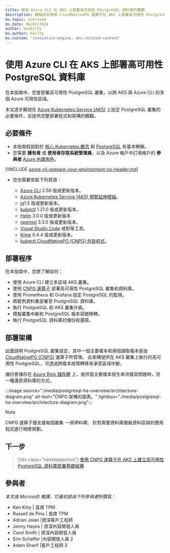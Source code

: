 ```yaml
---
title: 使用 Azure CLI 在 AKS 上部署高可用性 PostgreSQL 資料庫的概觀
description: 瞭解如何使用 CloudNativePG 運算子在 AKS 上部署高可用性 PostgreSQL 資料庫。
ms.topic: overview
ms.date: 06/07/2024
author: kenkilty
ms.author: kkilty
ms.custom: 'innovation-engine, aks-related-content'
---
```

# 使用 Azure CLI 在 AKS 上部署高可用性 PostgreSQL 資料庫

在本指南中，您會部署高可用性 PostgreSQL 叢集，以跨 AKS 與 Azure CLI 的多個 Azure 可用性區域。

本文逐步解說在 [Azure Kubernetes Service (AKS)][what-is-aks] 上設定 PostgreSQL 叢集的必要條件，並提供完整部署程式和架構的概觀。

## 必要條件

* 本指南假設對於 [核心 Kubernetes 概念][core-kubernetes-concepts] 和 [PostgreSQL][postgresql] 有基本瞭解。
* 您需要 **擁有者** 或 **使用者存取系統管理員**，以及 Azure 帳戶中訂用帳戶的 **參與者** [Azure 內建角色][azure-roles]。

[!INCLUDE [azure-cli-prepare-your-environment-no-header.md](~/reusable-content/azure-cli/azure-cli-prepare-your-environment-no-header.md)]

* 您也需要安裝下列資源：

  * [Azure CLI](/cli/azure/install-azure-cli) 2.56 版或更新版本。
  * [Azure Kubernetes Service (AKS) 預覽延伸模組][aks-preview]。
  * [jq][jq]1.5 版或更新版本。
  * [kubectl][install-kubectl] 1.21.0 版或更新版本。
  * [Helm][install-helm] 3.0.0 版或更新版本
  * [openssl][install-openssl] 3.3.0 版或更新版本。
  * [Visual Studio Code][install-vscode] 或對等工具。
  * [Krew][install-krew] 0.4.4 版或更新版本。
  * [kubectl CloudNativePG (CNPG) 外掛程式][cnpg-plugin]。

## 部署程序

在本指南中，您將了解如何：

* 使用 Azure CLI 建立多區域 AKS 叢集。
* 使用 [CNPG 運算子][cnpg-plugin] 部署高可用性 PostgreSQL 叢集和資料庫。
* 使用 Prometheus 和 Grafana 設定 PostgreSQL 的監視。
* 將範例資料集部署至 PostgreSQL 資料庫。
* 執行 PostgreSQL 和 AKS 叢集升級。
* 模擬叢集中斷和 PostgreSQL 複本容錯移轉。
* 執行 PostgreSQL 資料庫的備份和還原。

## 部署架構

此圖說明 PostgreSQL 叢集設定，其中一個主要複本和兩個讀取複本是由 [CloudNativePG (CNPG)](https://cloudnative-pg.io/) 運算子所管理。 此架構提供在 AKS 叢集上執行的高可用性 PostgreSQL，可透過跨複本故障轉移來承受區域中斷。

備份會儲存在 [Azure Blob 儲存體](/azure/storage/blobs/) 上，提供當主要複本發生串流複寫問題時，另一種還原資料庫的方式。

:::image source="./media/postgresql-ha-overview/architecture-diagram.png" alt-text="CNPG 架構的圖表。" lightbox="./media/postgresql-ha-overview/architecture-diagram.png":::

> [!NOTE]
> CNPG 運算子僅支援每個叢集 *一個資料庫*。 針對需要資料庫層級資料區隔的應用程式進行相應規劃。

## 下一步

> [!div class="nextstepaction"]
> [使用 CNPG 運算子在 AKS 上建立高可用性 PostgreSQL 資料庫部署基礎結構][create-infrastructure]

## 參與者

*本文由 Microsoft 維護。它最初是由下列參與者*所撰寫：

* Ken Kilty | 首席 TPM
* Russell de Pina | 首席 TPM
* Adrian Joian |資深客戶工程師
* Jenny Hayes | 資深內容開發人員
* Carol Smith | 資深內容開發人員
* Erin Schaffer |內容開發人員 2
* Adam Sharif |客戶工程師 2

<!-- LINKS -->
[what-is-aks]: ./what-is-aks.md
[postgresql]: https://www.postgresql.org/
[core-kubernetes-concepts]: ./concepts-clusters-workloads.md
[azure-roles]: ../role-based-access-control/built-in-roles.md
[aks-preview]: ./draft.md#install-the-aks-preview-azure-cli-extension
[jq]: https://jqlang.github.io/jq/
[install-kubectl]: https://kubernetes.io/docs/tasks/tools/install-kubectl/
[install-helm]: https://helm.sh/docs/intro/install/
[install-openssl]: https://www.openssl.org/
[install-vscode]: https://code.visualstudio.com/Download
[install-krew]: https://krew.sigs.k8s.io/
[cnpg-plugin]: https://cloudnative-pg.io/documentation/current/kubectl-plugin/#using-krew
[create-infrastructure]: ./create-postgresql-ha.md
